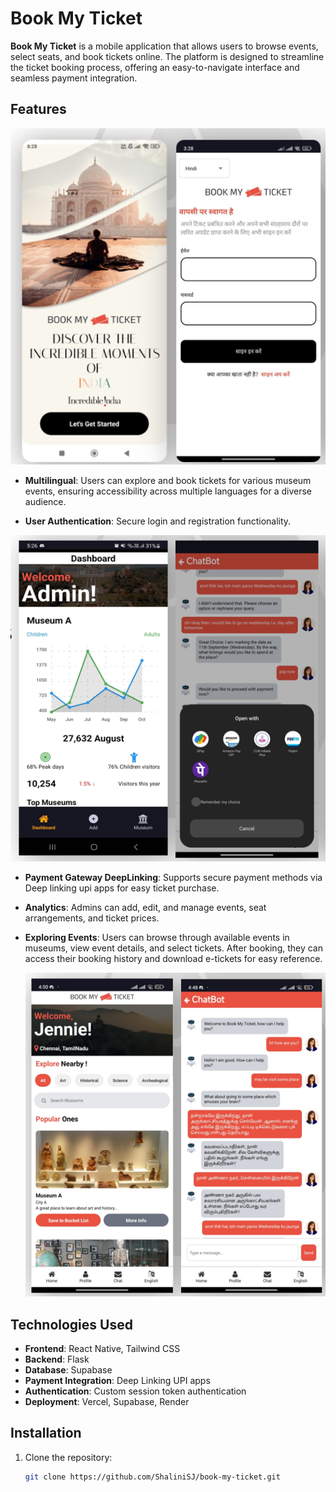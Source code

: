 # Book My Ticket

**Book My Ticket** is a mobile application that allows users to browse events, select seats, and book tickets online. The platform is designed to streamline the ticket booking process, offering an easy-to-navigate interface and seamless payment integration.


## Features
![Book My Ticket](./assets/readme-image/start.png)

- **Multilingual**: Users can explore and book tickets for various museum events, ensuring accessibility across multiple languages for a diverse audience.

- **User Authentication**: Secure login and registration functionality.

![Payment Gateway](./assets/readme-image/admin.png)
- **Payment Gateway DeepLinking**: Supports secure payment methods via Deep linking upi apps for easy ticket purchase.

- **Analytics**: Admins can add, edit, and manage events, seat arrangements, and ticket prices.
  

- **Exploring Events**: Users can browse through available events in museums, view event details, and select tickets. After booking, they can access their booking history and download e-tickets for easy reference.

  ![Admin Panel](./assets/readme-image/home.png)
  
## Technologies Used

- **Frontend**: React Native, Tailwind CSS
- **Backend**: Flask
- **Database**: Supabase
- **Payment Integration**: Deep Linking UPI apps
- **Authentication**: Custom session token authentication
- **Deployment**: Vercel, Supabase, Render

## Installation

1. Clone the repository:
   ```bash
   git clone https://github.com/ShaliniSJ/book-my-ticket.git
